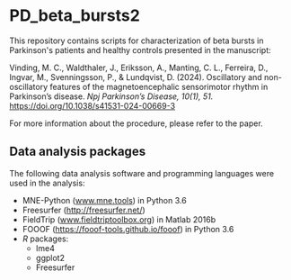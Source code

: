 # PD_beta_bursts2
This repository contains scripts for characterization of beta bursts in Parkinson's patients and healthy controls presented in the manuscript:

Vinding, M. C., Waldthaler, J., Eriksson, A., Manting, C. L., Ferreira, D., Ingvar, M., Svenningsson, P., & Lundqvist, D. (2024). Oscillatory and non-oscillatory features of the magnetoencephalic sensorimotor rhythm in Parkinson’s disease. *Npj Parkinson’s Disease, 10(1), 51.* https://doi.org/10.1038/s41531-024-00669-3 

For more information about the procedure, please refer to the paper.

## Data analysis packages
The following data analysis software and programming languages were used in the analysis:

* MNE-Python (www.mne.tools) in Python 3.6
* Freesurfer (http://freesurfer.net/)
* FieldTrip (www.fieldtriptoolbox.org) in Matlab 2016b
* FOOOF (https://fooof-tools.github.io/fooof) in Python 3.6
* *R* packages:
    * lme4
    * ggplot2
    * Freesurfer

